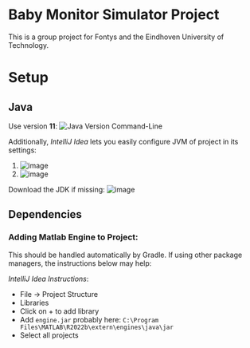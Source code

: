 # Baby Monitor Simulator Project
This is a group project for Fontys and the Eindhoven University of Technology.

# Setup
## Java
Use version **11**:
![Java Version Command-Line](https://github.com/Baby-Monitor-Simulator/backend-matlab/assets/83029234/4d5c4560-c9b2-46dc-ba4a-7eb983c6341d)

Additionally, _IntelliJ Idea_ lets you easily configure JVM of project in its settings:

1. ![image](https://github.com/Baby-Monitor-Simulator/backend-matlab/assets/83029234/5c3c8492-6f0f-40b0-b267-871e76cd0cce)
2. ![image](https://github.com/Baby-Monitor-Simulator/backend-matlab/assets/83029234/7d6364e7-a961-4ba1-93bd-091fc783bebf)

Download the JDK if missing: ![image](https://github.com/Baby-Monitor-Simulator/backend-matlab/assets/83029234/fc807474-f9bb-4500-a6ee-cb451da2828b)

## Dependencies
### Adding Matlab Engine to Project:
This should be handled automatically by Gradle. If using other package managers, the instructions below may help:



_IntelliJ Idea Instructions_:
- File -> Project Structure
- Libraries
- Click on + to add library
- Add `engine.jar` probably here: `C:\Program Files\MATLAB\R2022b\extern\engines\java\jar`
- Select all projects

